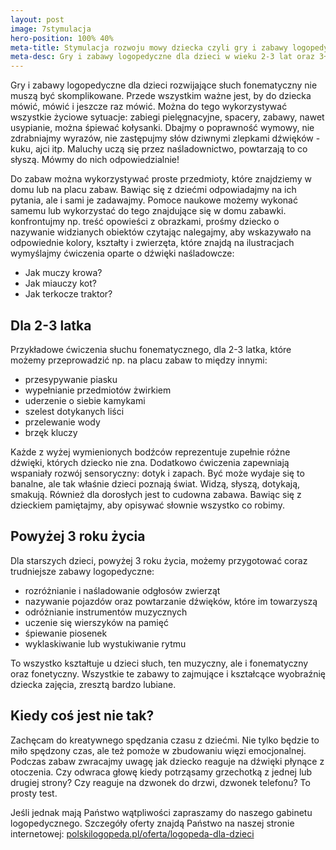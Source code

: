 ```yaml
---
layout: post
image: 7stymulacja
hero-position: 100% 40%
meta-title: Stymulacja rozwoju mowy dziecka czyli gry i zabawy logopedyczne
meta-desc: Gry i zabawy logopedyczne dla dzieci w wieku 2-3 lat oraz 3+
---
```


Gry i zabawy logopedyczne dla dzieci rozwijające słuch fonematyczny nie muszą być skomplikowane. Przede wszystkim ważne jest, by do dziecka mówić, mówić i jeszcze raz mówić. Można do tego wykorzystywać wszystkie życiowe sytuacje: zabiegi pielęgnacyjne, spacery, zabawy, nawet usypianie, można śpiewać kołysanki. Dbajmy o poprawność wymowy, nie zdrabniajmy wyrazów, nie zastępujmy słów dziwnymi zlepkami dźwięków - kuku, ajci itp. Maluchy uczą się przez naśladownictwo, powtarzają to co słyszą. Mówmy do nich odpowiedzialnie!

Do zabaw można wykorzystywać proste przedmioty, które znajdziemy w domu lub na placu zabaw. Bawiąc się z dziećmi odpowiadajmy na ich pytania, ale i sami je zadawajmy. Pomoce naukowe możemy wykonać samemu lub wykorzystać do tego znajdujące się w domu zabawki.
konfrontujmy np. treść opowieści z obrazkami, prośmy dziecko o nazywanie widzianych obiektów
czytając nalegajmy, aby wskazywało na odpowiednie kolory, kształty i zwierzęta, które znajdą na ilustracjach
wymyślajmy ćwiczenia oparte o dźwięki naśladowcze:
- Jak muczy krowa?
- Jak miauczy kot?
- Jak terkocze traktor?

## Dla 2-3 latka
Przykładowe ćwiczenia słuchu fonematycznego, dla 2-3 latka, które możemy przeprowadzić np. na placu zabaw to między innymi:
- przesypywanie piasku
- wypełnianie przedmiotów żwirkiem
- uderzenie o siebie kamykami
- szelest dotykanych liści
- przelewanie wody
- brzęk kluczy

Każde z wyżej wymienionych bodźców reprezentuje zupełnie różne dźwięki, których dziecko nie zna. Dodatkowo ćwiczenia zapewniają wspaniały rozwój sensoryczny: dotyk i zapach. Być może wydaje się to banalne, ale tak właśnie dzieci poznają świat. Widzą, słyszą, dotykają, smakują. Również dla dorosłych jest to cudowna zabawa. Bawiąc się z dzieckiem pamiętajmy, aby opisywać słownie wszystko co robimy.

## Powyżej 3 roku życia
Dla starszych dzieci, powyżej 3 roku życia, możemy przygotować coraz trudniejsze zabawy logopedyczne:
- rozróżnianie i naśladowanie odgłosów zwierząt
- nazywanie pojazdów oraz powtarzanie dźwięków, które im towarzyszą
- odróżnianie instrumentów muzycznych
- uczenie się wierszyków na pamięć
- śpiewanie piosenek
- wyklaskiwanie lub wystukiwanie rytmu

To wszystko kształtuje u dzieci słuch, ten muzyczny, ale i fonematyczny oraz  fonetyczny. Wszystkie te zabawy to zajmujące i kształcące wyobraźnię dziecka zajęcia, zresztą bardzo lubiane.

## Kiedy coś jest nie tak?

Zachęcam do kreatywnego spędzania czasu z dziećmi. Nie tylko będzie to miło spędzony czas, ale też pomoże w zbudowaniu więzi emocjonalnej. Podczas zabaw zwracajmy uwagę jak dziecko reaguje na dźwięki płynące z otoczenia. Czy odwraca głowę kiedy potrząsamy grzechotką z jednej lub drugiej strony? Czy reaguje na dzwonek do drzwi, dzwonek telefonu? To prosty test.

Jeśli jednak mają Państwo wątpliwości zapraszamy do naszego gabinetu logopedycznego. Szczegóły oferty znajdą Państwo na naszej stronie internetowej:
[polskilogopeda.pl/oferta/logopeda-dla-dzieci](/oferta/logopeda-dla-dzieci)
